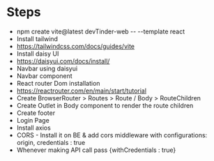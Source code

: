 # Steps

- npm create vite@latest devTinder-web -- --template react
- Install tailwind
- https://tailwindcss.com/docs/guides/vite
- Install daisy UI
- https://daisyui.com/docs/install/
- Navbar using daisyui
- Navbar component
- React router Dom installation
- https://reactrouter.com/en/main/start/tutorial
- Create BrowserRouter > Routes > Route / Body > RouteChildren
- Create Outlet in Body component to render the route children
- Create footer
- Login Page
- Install axios
- CORS - Install it on BE & add cors middleware with configurations: origin, credentials : true
- Whenever making API call pass {withCredentials : true}

